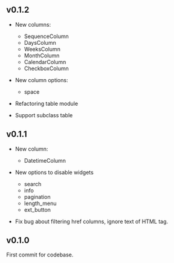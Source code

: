 ## v0.1.2
* New columns:

    * SequenceColumn
    * DaysColumn
    * WeeksColumn
    * MonthColumn
    * CalendarColumn
    * CheckboxColumn
  
* New column options:

    * space

* Refactoring table module
* Support subclass table

## v0.1.1

* New column:

    * DatetimeColumn

* New options to disable widgets

    * search
    * info
    * pagination
    * length_menu
    * ext_button

* Fix bug about filtering href columns, ignore text of HTML tag.

## v0.1.0

First commit for codebase.
